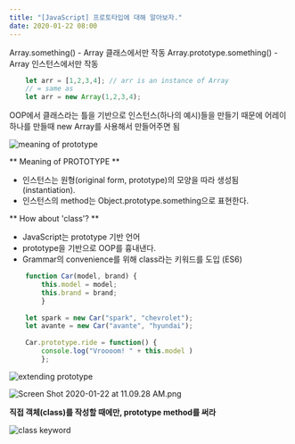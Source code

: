 ```yaml
---
title: "[JavaScript] 프로토타입에 대해 알아보자."
date: 2020-01-22 08:00
---
```


Array.something() - Array 클래스에서만 작동
Array.prototype.something() - Array 인스턴스에서만 작동

```javascript
	let arr = [1,2,3,4]; // arr is an instance of Array
    // = same as
    let arr = new Array(1,2,3,4);
```

OOP에서 클래스라는 틀을 기반으로 인스턴스(하나의 예시)들을 만들기 때문에 어레이 하나를 만들때 new Array를 사용해서 만들어주면 됨 

![meaning of prototype](https://images.velog.io/post-images/hailey99/1fef5170-3cbb-11ea-ba44-090a8d9d9ea5/Screen-Shot-2020-01-22-at-11.01.36-AM.png)

** Meaning of PROTOTYPE **

- 인스턴스는 원형(original form, prototype)의 모양을 따라 생성됨(instantiation).
- 인스턴스의 method는 Object.prototype.something으로 표현한다.

** How about 'class'? **

- JavaScript는 prototype 기반 언어
- prototype을 기반으로 OOP를 흉내낸다.
- Grammar의 convenience를 위해 class라는 키워드를 도입 (ES6)
  
```javascript
    function Car(model, brand) {
        this.model = model;
        this.brand = brand;
        }
        
    let spark = new Car("spark", "chevrolet");
    let avante = new Car("avante", "hyundai");
    
    Car.prototype.ride = function() {
        console.log("Vroooom! " + this.model )
        };
```
  
![extending prototype](https://images.velog.io/post-images/hailey99/34c2a0b0-3cbc-11ea-b99d-39928e6a7743/Screen-Shot-2020-01-22-at-11.09.04-AM.png)


![Screen Shot 2020-01-22 at 11.09.28 AM.png](https://images.velog.io/post-images/hailey99/3abfd4b0-3cbc-11ea-b99d-39928e6a7743/Screen-Shot-2020-01-22-at-11.09.28-AM.png)
 
**직접 객체(class)를 작성할 때에만, prototype method를 써라** 
 
![class keyword](https://images.velog.io/post-images/hailey99/60f8ae90-3cbc-11ea-b99d-39928e6a7743/Screen-Shot-2020-01-22-at-11.10.22-AM.png)
